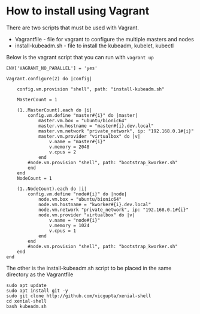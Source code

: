 # How to install using Vagrant

There are two scripts that must be used with Vagrant.
* Vagrantfile - file for vagrant to configure the multiple masters and nodes
* install-kubeadm.sh - file to install the kubeadm, kubelet, kubectl


Below is the vagrant script that you can run with ```vagrant up``` 
```
ENV['VAGRANT_NO_PARALLEL'] = 'yes'

Vagrant.configure(2) do |config|

    config.vm.provision "shell", path: "install-kubeadm.sh"

    MasterCount = 1

    (1..MasterCount).each do |i|
        config.vm.define "master#{i}" do |master|
            master.vm.box = "ubuntu/bionic64"
            master.vm.hostname = "master#{i}.dev.local"
            master.vm.network "private_network", ip: "192.168.0.1#{i}"
            master.vm.provider "virtualbox" do |v|
                v.name = "master#{i}"
                v.memory = 2048
                v.cpus = 2
            end
        #node.vm.provision "shell", path: "bootstrap_kworker.sh"
        end  
    end
    NodeCount = 1

    (1..NodeCount).each do |i|
        config.vm.define "node#{i}" do |node|
            node.vm.box = "ubuntu/bionic64"
            node.vm.hostname = "kworker#{i}.dev.local"
            node.vm.network "private_network", ip: "192.168.0.1#{i}"
            node.vm.provider "virtualbox" do |v|
                v.name = "node#{i}"
                v.memory = 1024
                v.cpus = 1
            end
        end
        #node.vm.provision "shell", path: "bootstrap_kworker.sh"
    end
end
```

The other is the install-kubeadm.sh script to be placed in the same directory as the Vagrantfile
```
sudo apt update
sudo apt install git -y
sudo git clone http://github.com/vicgupta/xenial-shell
cd xenial-shell
bash kubeadm.sh
```
